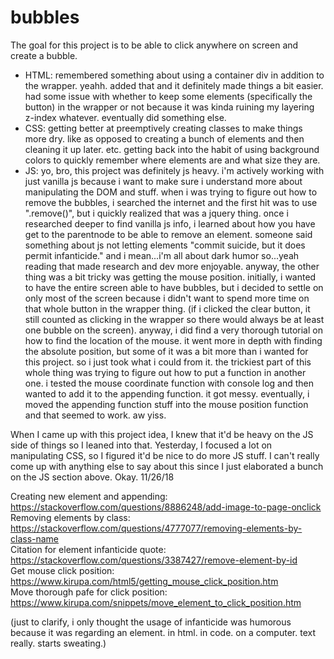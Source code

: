 # bubbles
The goal for this project is to be able to click anywhere on screen and create a bubble. 

- HTML: remembered something about using a container div in addition to the wrapper. yeahh. added that and it definitely made things a bit easier. had some issue with whether to keep some elements (specifically the button) in the wrapper or not because it was kinda ruining my layering z-index whatever. eventually did something else.
- CSS: getting better at preemptively creating classes to make things more dry. like as opposed to creating a bunch of elements and then cleaning it up later. etc. getting back into the habit of using background colors to quickly remember where elements are and what size they are.
- JS: yo, bro, this project was definitely js heavy. i'm actively working with just vanilla js because i want to make sure i understand more about manipulating the DOM and stuff. when i was trying to figure out how to remove the bubbles, i searched the internet and the first hit was to use ".remove()", but i quickly realized that was a jquery thing. once i researched deeper to find vanilla js info, i learned about how you have get to the parentnode to be able to remove an element. someone said something about js not letting elements "commit suicide, but it does permit infanticide." and i mean...i'm all about dark humor so...yeah reading that made research and dev more enjoyable. anyway, the other thing was a bit tricky was getting the mouse position. initially, i wanted to have the entire screen able to have bubbles, but i decided to settle on only most of the screen because i didn't want to spend more time on that whole button in the wrapper thing. (if i clicked the clear button, it still counted as clicking in the wrapper so there would always be at least one bubble on the screen). anyway, i did find a very thorough tutorial on how to find the location of the mouse. it went more in depth with finding the absolute position, but some of it was a bit more than i wanted for this project. so i just took what i could from it. the trickiest part of this whole thing was trying to figure out how to put a function in another one. i tested the mouse coordinate function with console log and then wanted to add it to the appending function. it got messy. eventually, i moved the appending function stuff into the mouse position function and that seemed to work. aw yiss.

When I came up with this project idea, I knew that it'd be heavy on the JS side of things so I leaned into that. Yesterday, I focused a lot on manipulating CSS, so I figured it'd be nice to do more JS stuff. I can't really come up with anything else to say about this since I just elaborated a bunch on the JS section above. Okay. 11/26/18

Creating new element and appending: https://stackoverflow.com/questions/8886248/add-image-to-page-onclick  
Removing elements by class: https://stackoverflow.com/questions/4777077/removing-elements-by-class-name  
Citation for element infanticide quote: https://stackoverflow.com/questions/3387427/remove-element-by-id  
Get mouse click position: https://www.kirupa.com/html5/getting_mouse_click_position.htm  
Move thorough pafe for click position: https://www.kirupa.com/snippets/move_element_to_click_position.htm

(just to clarify, i only thought the usage of infanticide was humorous because it was regarding an element. in html. in code. on a computer. text really. starts sweating.)